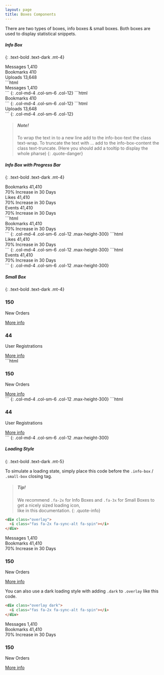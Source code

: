 ```yaml
---
layout: page
title: Boxes Components
---
```


There are two types of boxes, info boxes & small boxes. Both boxes are used to display statistical snippets. 

##### Info Box
{: .text-bold .text-dark .mt-4}

<div class="row">
  <div class="col-md-4 col-sm-6 col-12">
    <div class="info-box">
      <span class="info-box-icon bg-info"><i class="far fa-envelope"></i></span>
      <div class="info-box-content">
        <span class="info-box-text">Messages</span>
        <span class="info-box-number">1,410</span>
      </div>
    </div>
  </div>
  <div class="col-md-4 col-sm-6 col-12">
    <div class="info-box bg-success">
      <span class="info-box-icon"><i class="far fa-flag"></i></span>
      <div class="info-box-content">
        <span class="info-box-text">Bookmarks</span>
        <span class="info-box-number">410</span>
      </div>
    </div>
  </div>
  <div class="col-md-4 col-sm-6 col-12">
    <div class="info-box bg-gradient-warning">
      <span class="info-box-icon"><i class="far fa-copy"></i></span>
      <div class="info-box-content">
        <span class="info-box-text">Uploads</span>
        <span class="info-box-number">13,648</span>
      </div>
    </div>
  </div>
</div>

<div class="row" markdown="1">
```html
<div class="info-box">
  <span class="info-box-icon bg-info"><i class="far fa-envelope"></i></span>
  <div class="info-box-content">
    <span class="info-box-text">Messages</span>
    <span class="info-box-number">1,410</span>
  </div>
</div>
```
{: .col-md-4 .col-sm-6 .col-12}
```html
<div class="info-box bg-success">
  <span class="info-box-icon"><i class="far fa-flag"></i></span>
  <div class="info-box-content">
    <span class="info-box-text">Bookmarks</span>
    <span class="info-box-number">410</span>
  </div>
</div>
```
{: .col-md-4 .col-sm-6 .col-12}
```html
<div class="info-box bg-gradient-warning">
  <span class="info-box-icon"><i class="far fa-copy"></i></span>
  <div class="info-box-content">
    <span class="info-box-text">Uploads</span>
    <span class="info-box-number">13,648</span>
  </div>
</div>
```
{: .col-md-4 .col-sm-6 .col-12}
</div>

> ##### Note!
> To wrap the text in to a new line add to the info-box-text the class text-wrap.
> To truncate the text with ... add to the info-box-content the class text-truncate. (Here you should add a tooltip to display the whole pharse)
{: .quote-danger}

##### Info Box with Progress Bar
{: .text-bold .text-dark .mt-4}

<div class="row">
  <div class="col-md-4 col-sm-6 col-12">
    <div class="info-box">
      <span class="info-box-icon bg-info"><i class="far fa-bookmark"></i></span>
      <div class="info-box-content">
        <span class="info-box-text">Bookmarks</span>
        <span class="info-box-number">41,410</span>
        <div class="progress">
          <div class="progress-bar bg-info" style="width: 70%"></div>
        </div>
        <span class="progress-description">
          70% Increase in 30 Days
        </span>
      </div>
    </div>
  </div>
  <div class="col-md-4 col-sm-6 col-12">
    <div class="info-box bg-success">
      <span class="info-box-icon"><i class="far fa-thumbs-up"></i></span>
      <div class="info-box-content">
        <span class="info-box-text">Likes</span>
        <span class="info-box-number">41,410</span>
        <div class="progress">
          <div class="progress-bar" style="width: 70%"></div>
        </div>
        <span class="progress-description">
          70% Increase in 30 Days
        </span>
      </div>
    </div>
  </div>
  <div class="col-md-4 col-sm-6 col-12">
    <div class="info-box bg-gradient-warning">
      <span class="info-box-icon"><i class="far fa-calendar-alt"></i></span>
      <div class="info-box-content">
        <span class="info-box-text">Events</span>
        <span class="info-box-number">41,410</span>
        <div class="progress">
          <div class="progress-bar" style="width: 70%"></div>
        </div>
        <span class="progress-description">
          70% Increase in 30 Days
        </span>
      </div>
    </div>
  </div>
</div>

<div class="row" markdown="1">
```html
<div class="info-box">
  <span class="info-box-icon bg-info"><i class="far fa-bookmark"></i></span>
  <div class="info-box-content">
    <span class="info-box-text">Bookmarks</span>
    <span class="info-box-number">41,410</span>
    <div class="progress">
      <div class="progress-bar bg-info" style="width: 70%"></div>
    </div>
    <span class="progress-description">
      70% Increase in 30 Days
    </span>
  </div>
</div>
```
{: .col-md-4 .col-sm-6 .col-12 .max-height-300}
```html
<div class="info-box bg-success">
  <span class="info-box-icon"><i class="far fa-thumbs-up"></i></span>
  <div class="info-box-content">
    <span class="info-box-text">Likes</span>
    <span class="info-box-number">41,410</span>
    <div class="progress">
      <div class="progress-bar" style="width: 70%"></div>
    </div>
    <span class="progress-description">
      70% Increase in 30 Days
    </span>
  </div>
</div>
```
{: .col-md-4 .col-sm-6 .col-12 .max-height-300}
```html
<div class="info-box bg-gradient-warning">
  <span class="info-box-icon"><i class="far fa-calendar-alt"></i></span>
  <div class="info-box-content">
    <span class="info-box-text">Events</span>
    <span class="info-box-number">41,410</span>
    <div class="progress">
      <div class="progress-bar" style="width: 70%"></div>
    </div>
    <span class="progress-description">
      70% Increase in 30 Days
    </span>
  </div>
</div>
```
{: .col-md-4 .col-sm-6 .col-12 .max-height-300}
</div>


##### Small Box
{: .text-bold .text-dark .mt-4}

<div class="row">
  <div class="col-lg-4 col-md-6 col-sm-6 col-12">
    <div class="small-box bg-info">
      <div class="inner">
        <h3>150</h3>
        <p>New Orders</p>
      </div>
      <div class="icon">
        <i class="fas fa-shopping-cart"></i>
      </div>
      <a href="assets/AdminLTE/#" class="small-box-footer">
        More info <i class="fas fa-arrow-circle-right"></i>
      </a>
    </div>
  </div>
  <div class="col-lg-4 col-md-6 col-sm-6 col-12">
    <div class="small-box bg-gradient-success">
      <div class="inner">
        <h3>44</h3>
        <p>User Registrations</p>
      </div>
      <div class="icon">
        <i class="fas fa-user-plus"></i>
      </div>
      <a href="assets/AdminLTE/#" class="small-box-footer">
        More info <i class="fas fa-arrow-circle-right"></i>
      </a>
    </div>
  </div>
</div>

<div class="row" markdown="1">
```html
<div class="small-box bg-info">
  <div class="inner">
    <h3>150</h3>
    <p>New Orders</p>
  </div>
  <div class="icon">
    <i class="fas fa-shopping-cart"></i>
  </div>
  <a href="assets/AdminLTE/#" class="small-box-footer">
    More info <i class="fas fa-arrow-circle-right"></i>
  </a>
</div>
```
{: .col-md-4 .col-sm-6 .col-12 .max-height-300}
```html
<div class="small-box bg-gradient-success">
  <div class="inner">
    <h3>44</h3>
    <p>User Registrations</p>
  </div>
  <div class="icon">
    <i class="fas fa-user-plus"></i>
  </div>
  <a href="assets/AdminLTE/#" class="small-box-footer">
    More info <i class="fas fa-arrow-circle-right"></i>
  </a>
</div>
```
{: .col-md-4 .col-sm-6 .col-12 .max-height-300}
</div>



##### Loading Style
{: .text-bold .text-dark .mt-5}

To simulate a loading state, simply place this code before the `.info-box` / `.small-box` closing tag. 

> ##### Tip!
> We recommend `.fa-2x` for Info Boxes and `.fa-3x` for Small Boxes to get a nicely sized loading icon, <br> like in this documentation. 
{: .quote-info}

```html
<div class="overlay">
  <i class="fas fa-2x fa-sync-alt fa-spin"></i>
</div>
```

<div class="row">
  <div class="col-md-4 col-sm-6 col-12">
    <div class="info-box clearfix">
      <span class="info-box-icon bg-info"><i class="far fa-envelope"></i></span>
      <div class="info-box-content">
        <span class="info-box-text">Messages</span>
        <span class="info-box-number">1,410</span>
      </div>
      <div class="overlay">
        <i class="fas fa-2x fa-sync-alt fa-spin"></i>
      </div>
    </div>
  </div>
  <div class="col-md-4 col-sm-6 col-12">
    <div class="info-box">
      <span class="info-box-icon bg-info"><i class="far fa-bookmark"></i></span>
      <div class="info-box-content">
        <span class="info-box-text">Bookmarks</span>
        <span class="info-box-number">41,410</span>
        <div class="progress">
          <div class="progress-bar bg-info" style="width: 70%"></div>
        </div>
        <span class="progress-description">
          70% Increase in 30 Days
        </span>
      </div>
      <div class="overlay">
        <i class="fas fa-2x fa-sync-alt fa-spin"></i>
      </div>
    </div>
  </div>
  <div class="col-lg-4 col-md-6 col-sm-6 col-12">
    <div class="small-box bg-info">
      <div class="inner">
        <h3>150</h3>
        <p>New Orders</p>
      </div>
      <div class="icon">
        <i class="fas fa-shopping-cart"></i>
      </div>
      <a href="assets/AdminLTE/#" class="small-box-footer">
        More info <i class="fas fa-arrow-circle-right"></i>
      </a>
      <div class="overlay">
        <i class="fas fa-3x fa-sync-alt fa-spin"></i>
      </div>
    </div>
  </div>
</div>


You can also use a dark loading style with adding `.dark` to `.overlay` like this code.

```html
<div class="overlay dark">
  <i class="fas fa-2x fa-sync-alt fa-spin"></i>
</div>
```

<div class="row">
  <div class="col-md-4 col-sm-6 col-12">
    <div class="info-box clearfix">
      <span class="info-box-icon bg-info"><i class="far fa-envelope"></i></span>
      <div class="info-box-content">
        <span class="info-box-text">Messages</span>
        <span class="info-box-number">1,410</span>
      </div>
      <div class="overlay dark">
        <i class="fas fa-2x fa-sync-alt fa-spin"></i>
      </div>
    </div>
  </div>
  <div class="col-md-4 col-sm-6 col-12">
    <div class="info-box">
      <span class="info-box-icon bg-info"><i class="far fa-bookmark"></i></span>
      <div class="info-box-content">
        <span class="info-box-text">Bookmarks</span>
        <span class="info-box-number">41,410</span>
        <div class="progress">
          <div class="progress-bar bg-info" style="width: 70%"></div>
        </div>
        <span class="progress-description">
          70% Increase in 30 Days
        </span>
      </div>
      <div class="overlay dark">
        <i class="fas fa-2x fa-sync-alt fa-spin"></i>
      </div>
    </div>
  </div>
  <div class="col-lg-4 col-md-6 col-sm-6 col-12">
    <div class="small-box bg-info">
      <div class="inner">
        <h3>150</h3>
        <p>New Orders</p>
      </div>
      <div class="icon">
        <i class="fas fa-shopping-cart"></i>
      </div>
      <a href="assets/AdminLTE/#" class="small-box-footer">
        More info <i class="fas fa-arrow-circle-right"></i>
      </a>
      <div class="overlay dark">
        <i class="fas fa-3x fa-sync-alt fa-spin"></i>
      </div>
    </div>
  </div>
</div>

